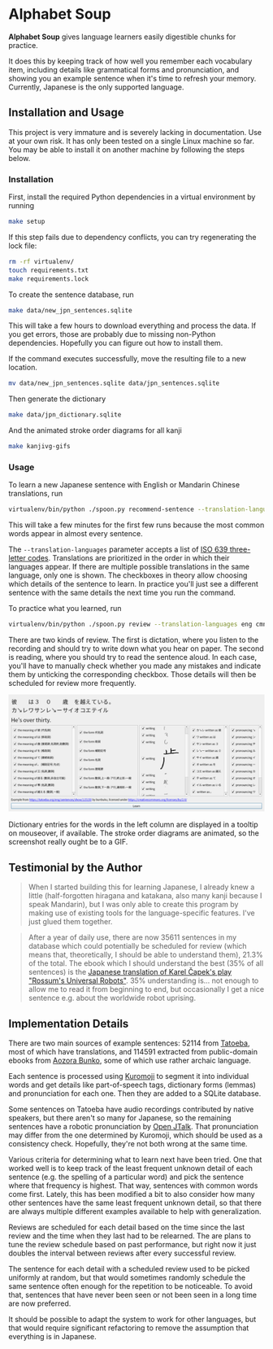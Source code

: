 # Alphabet Soup

**Alphabet Soup** gives language learners easily digestible chunks for practice.

It does this by keeping track of how well you remember each vocabulary item,
including details like grammatical forms and pronunciation, and showing you an
example sentence when it's time to refresh your memory. Currently, Japanese is
the only supported language.

## Installation and Usage

This project is very immature and is severely lacking in documentation. Use at
your own risk. It has only been tested on a single Linux machine so far.
You may be able to install it on another machine by following the steps below.

### Installation

First, install the required Python dependencies in a virtual environment
by running
```bash
make setup
```
If this step fails due to dependency conflicts, you can try regenerating
the lock file:
```bash
rm -rf virtualenv/
touch requirements.txt
make requirements.lock
```

To create the sentence database, run
```bash
make data/new_jpn_sentences.sqlite
```
This will take a few hours to download everything and process the data.
If you get errors, those are probably due to missing non-Python dependencies.
Hopefully you can figure out how to install them.

If the command executes successfully, move the resulting file to a new location.
```bash
mv data/new_jpn_sentences.sqlite data/jpn_sentences.sqlite
```

Then generate the dictionary
```bash
make data/jpn_dictionary.sqlite
```

And the animated stroke order diagrams for all kanji
```bash
make kanjivg-gifs
```

### Usage

To learn a new Japanese sentence with English or Mandarin Chinese translations, run
```bash
virtualenv/bin/python ./spoon.py recommend-sentence --translation-languages eng cmn
```
This will take a few minutes for the first few runs because the most common
words appear in almost every sentence.

The `--translation-languages` parameter accepts a list of [ISO 639 three-letter
codes](https://en.wikipedia.org/wiki/List_of_ISO_639-2_codes). Translations are
prioritized in the order in which their languages appear. If there are multiple
possible translations in the same language, only one is shown. The checkboxes
in theory allow choosing which details of the sentence to learn. In practice
you'll just see a different sentence with the same details the next time you run
the command.

To practice what you learned, run
```bash
virtualenv/bin/python ./spoon.py review --translation-languages eng cmn
```
There are two kinds of review. The first is dictation, where you listen to the
recording and should try to write down what you hear on paper. The second is
reading, where you should try to read the sentence aloud.
In each case, you'll have to manually check whether you made any mistakes and
indicate them by unticking the corresponding checkbox. Those details will then
be scheduled for review more frequently.

![A screenshot of the review interface](screenshot.png)

Dictionary entries for the words in the left column are displayed in a tooltip
on mouseover, if available. The stroke order diagrams are animated, so the
screenshot really ought be to a GIF.

## Testimonial by the Author

> When I started building this for learning Japanese, I already knew a little
(half-forgotten hiragana and katakana, also many kanji because I speak Mandarin),
but I was only able to create this program by making use of existing tools for
the language-specific features. I've just glued them together.

> After a year of daily use, there are now 35611 sentences in my database which
could potentially be scheduled for review (which means that, theoretically,
I should be able to understand them), 21.3% of the total. The ebook which I
should understand the best (35% of all sentences) is the [Japanese translation
of Karel Čapek's play "Rossum's Universal Robots"](https://www.aozora.gr.jp/cards/001236/files/46345_23174.html).
35% understanding is... not enough to allow me to read it from beginning to end,
but occasionally I get a nice sentence e.g. about the worldwide robot uprising.

## Implementation Details

There are two main sources of example sentences: 52114 from [Tatoeba](https://tatoeba.org),
most of which have translations, and 114591 extracted from public-domain ebooks
from [Aozora Bunko](https://www.aozora.gr.jp/), some of which use rather archaic
language.

Each sentence is processed using [Kuromoji](https://github.com/atilika/kuromoji)
to segment it into individual words and get details like part-of-speech tags,
dictionary forms (lemmas) and pronunciation for each one. Then they are added to
a SQLite database.

Some sentences on Tatoeba have audio recordings contributed by native speakers,
but there aren't so many for Japanese, so the remaining sentences have a robotic
pronunciation by [Open JTalk](http://open-jtalk.sourceforge.net/).
That pronunciation may differ from the one determined by
Kuromoji, which should be used as a consistency check. Hopefully, they're not
both wrong at the same time.

Various criteria for determining what to learn next have been tried. One that
worked well is to keep track of the least frequent unknown detail of each
sentence (e.g. the spelling of a particular word) and pick the sentence where
that frequency is highest. That way, sentences with common words come first.
Lately, this has been modified a bit to also consider how many other sentences
have the same least frequent unknown detail, so that there are always multiple
different examples available to help with generalization.

Reviews are scheduled for each detail based on the time since the last review
and the time when they last had to be relearned. The are plans to tune the
review schedule based on past performance, but right now it just doubles the
interval between reviews after every successful review.

The sentence for each detail with a scheduled review used to be picked uniformly
at random, but that would sometimes randomly schedule the same sentence often
enough for the repetition to be noticeable. To avoid that, sentences that have
never been seen or not been seen in a long time are now preferred.

It should be possible to adapt the system to work for other languages, but that
would require significant refactoring to remove the assumption that everything
is in Japanese.
